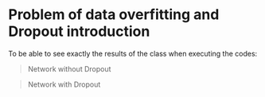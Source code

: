 # Problem of data overfitting and Dropout introduction
To be able to see exactly the results of the class when executing the codes:
>Network without Dropout

>Network with Dropout
